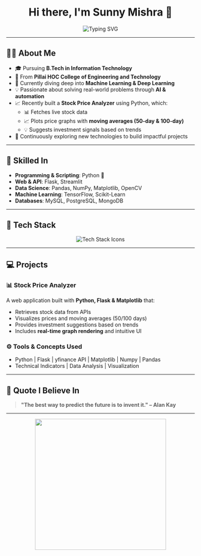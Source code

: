 
<h1 align="center"><b>Hi there, I'm Sunny Mishra 👋</b></h1>

<p align="center">
  <img src="https://readme-typing-svg.demolab.com?font=Fira+Code&size=22&pause=1000&color=00F7FF&center=true&vCenter=true&width=600&lines=Aspiring+Machine+Learning+Engineer;Python+Enthusiast+🐍;Builder+of+Real-World+Solutions+🚀;Stock+Price+Analyzer+Project+Creator" alt="Typing SVG" />
</p>

---

## 🙋‍♂️ About Me

- 🎓 Pursuing **B.Tech in Information Technology**
- 🏫 From **Pillai HOC College of Engineering and Technology**
- 🤖 Currently diving deep into **Machine Learning & Deep Learning**
- 💡 Passionate about solving real-world problems through **AI & automation**
- 📈 Recently built a **Stock Price Analyzer** using Python, which:
  - 📊 Fetches live stock data
  - 📈 Plots price graphs with **moving averages (50-day & 100-day)**
  - 💡 Suggests investment signals based on trends
- 🔭 Continuously exploring new technologies to build impactful projects

---

## 🧠 Skilled In

- **Programming & Scripting**: Python 🐍
- **Web & API**: Flask, Streamlit
- **Data Science**: Pandas, NumPy, Matplotlib, OpenCV
- **Machine Learning**: TensorFlow, Scikit-Learn
- **Databases**: MySQL, PostgreSQL, MongoDB

---

## 🧰 Tech Stack

<p align="center">
  <img src="https://skillicons.dev/icons?i=python,opencv,flask,tensorflow,pandas,numpy,mysql,postgres,mongodb,matplotlib,streamlit" alt="Tech Stack Icons" />
</p>

---

## 💻 Projects

### 📊 Stock Price Analyzer
A web application built with **Python, Flask & Matplotlib** that:
- Retrieves stock data from APIs
- Visualizes prices and moving averages (50/100 days)
- Provides investment suggestions based on trends
- Includes **real-time graph rendering** and intuitive UI

### ⚙️ Tools & Concepts Used
- Python | Flask | yfinance API | Matplotlib | Numpy | Pandas
- Technical Indicators | Data Analysis | Visualization

---

## 💬 Quote I Believe In

> **"The best way to predict the future is to invent it." – Alan Kay**

---

<p align="center">
  <img src="https://raw.githubusercontent.com/abhisheknaiidu/abhisheknaiidu/master/code.gif" width="350" />
</p>
